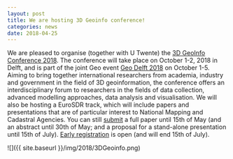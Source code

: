 ```yaml
---
layout: post
title: We are hosting 3D Geoinfo conference!
categories: news
date: 2018-04-25
---
```


We are pleased to organise (together with U Twente) the [3D GeoInfo Conference 2018]( https://3dgeoinfo2018.nl).
The conference will take place on October 1-2, 2018 in Delft, and is part of the joint Geo event [Geo Delft 2018](https://www.tudelft.nl/geodelft2018/) on October 1-5.
Aiming to bring together international researchers from academia, industry and government in the field of 3D geoinformation, the conference offers an interdisciplinary forum to researchers in the fields of data collection, advanced modelling approaches, data analysis and visualisation.
We will also be hosting a EuroSDR track, which will include papers and presentations that are of particular interest to National Mapping and Cadastral Agencies.
You can still [submit](https://3dgeoinfo2018.nl/papers.html#call) a full paper until 15th of May (and an abstract until 30th of May; and a proposal for a stand-alone presentation until 15th of July).
[Early registration]( https://3dgeoinfo2018.nl/registration.html) is open (and will end 15th of July). 

![]({{ site.baseurl }}/img/2018/3DGeoinfo.png)

